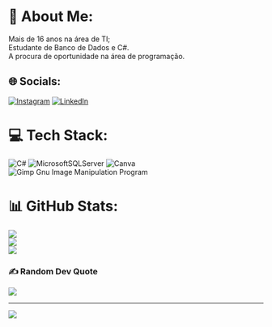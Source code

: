 # 💫 About Me:
Mais de 16 anos na área de TI;<br>Estudante de Banco de Dados e C#.<br>A procura de oportunidade na área de programação.


## 🌐 Socials:
[![Instagram](https://img.shields.io/badge/Instagram-%23E4405F.svg?logo=Instagram&logoColor=white)](https://instagram.com/https://www.instagram.com/leandro_fblanco/https://www.linkedin.com/in/leandro-fragoso-blanco-b2180a21/) [![LinkedIn](https://img.shields.io/badge/LinkedIn-%230077B5.svg?logo=linkedin&logoColor=white)](https://linkedin.com/in/https://www.linkedin.com/in/leandro-fragoso-blanco-b2180a21/) 

# 💻 Tech Stack:
![C#](https://img.shields.io/badge/c%23-%23239120.svg?style=plastic&logo=c-sharp&logoColor=white) ![MicrosoftSQLServer](https://img.shields.io/badge/Microsoft%20SQL%20Sever-CC2927?style=plastic&logo=microsoft%20sql%20server&logoColor=white) ![Canva](https://img.shields.io/badge/Canva-%2300C4CC.svg?style=plastic&logo=Canva&logoColor=white) ![Gimp Gnu Image Manipulation Program](https://img.shields.io/badge/Gimp-657D8B?style=plastic&logo=gimp&logoColor=FFFFFF)
# 📊 GitHub Stats:
![](https://github-readme-stats.vercel.app/api?username=manolllo777&theme=dracula&hide_border=false&include_all_commits=false&count_private=false)<br/>
![](https://github-readme-streak-stats.herokuapp.com/?user=manolllo777&theme=dracula&hide_border=false)<br/>
![](https://github-readme-stats.vercel.app/api/top-langs/?username=manolllo777&theme=dracula&hide_border=false&include_all_commits=false&count_private=false&layout=compact)

### ✍️ Random Dev Quote
![](https://quotes-github-readme.vercel.app/api?type=horizontal&theme=dark)

---
[![](https://visitcount.itsvg.in/api?id=manolllo777&icon=0&color=0)](https://visitcount.itsvg.in)

<!-- Proudly created with GPRM ( https://gprm.itsvg.in ) -->